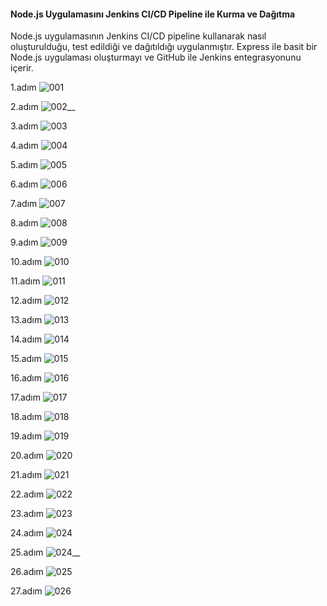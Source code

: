 #### Node.js Uygulamasını Jenkins CI/CD Pipeline ile Kurma ve Dağıtma
Node.js uygulamasının Jenkins CI/CD pipeline kullanarak nasıl oluşturulduğu, test edildiği ve dağıtıldığı uygulanmıştır. Express ile basit bir Node.js uygulaması oluşturmayı ve GitHub ile Jenkins entegrasyonunu içerir.

1.adım
![001](https://github.com/zeynepbaydemir/node-dockerized-projects/assets/78684394/b91a30b5-82a9-4eed-947e-e5feda28f545)

2.adım
![002__](https://github.com/zeynepbaydemir/node-dockerized-projects/assets/78684394/5bb5a4fb-ba9c-4965-9267-ea03b7c7ca41)

3.adım
![003](https://github.com/zeynepbaydemir/node-dockerized-projects/assets/78684394/33a24aa1-6806-4ecd-a386-5c84534b6cd8)

4.adım
![004](https://github.com/zeynepbaydemir/node-dockerized-projects/assets/78684394/02831725-ef36-4903-8eb7-1aac607a4202)

5.adım
![005](https://github.com/zeynepbaydemir/node-dockerized-projects/assets/78684394/3db86e92-1342-40e0-8989-3864ccd5f906)

6.adım
![006](https://github.com/zeynepbaydemir/node-dockerized-projects/assets/78684394/5026220a-7271-415f-b0a5-e0e6cd047056)

7.adım
![007](https://github.com/zeynepbaydemir/node-dockerized-projects/assets/78684394/0cc18430-8d9c-40da-9489-c32522f053b5)

8.adım
![008](https://github.com/zeynepbaydemir/node-dockerized-projects/assets/78684394/09ffbfe1-2f2c-41e5-8c07-be6de161c655)

9.adım
![009](https://github.com/zeynepbaydemir/node-dockerized-projects/assets/78684394/15bcc165-cd78-4e60-b0cd-49a9eb778828)

10.adım
![010](https://github.com/zeynepbaydemir/node-dockerized-projects/assets/78684394/335b5d1c-bc72-45e9-b3ee-163a18630626)

11.adım
![011](https://github.com/zeynepbaydemir/node-dockerized-projects/assets/78684394/9c3b1387-e761-4ed6-bb65-454eb081846f)

12.adım
![012](https://github.com/zeynepbaydemir/node-dockerized-projects/assets/78684394/ba3a636c-16dd-4b2c-a826-be4d2d317290)

13.adım
![013](https://github.com/zeynepbaydemir/node-dockerized-projects/assets/78684394/a51f8e73-3157-4865-984e-2d14113d9874)

14.adım
![014](https://github.com/zeynepbaydemir/node-dockerized-projects/assets/78684394/3d40cff9-ff4c-4980-b865-d71f96f60790)

15.adım
![015](https://github.com/zeynepbaydemir/node-dockerized-projects/assets/78684394/a8011302-d0f6-419a-a448-424895333ee9)

16.adım
![016](https://github.com/zeynepbaydemir/node-dockerized-projects/assets/78684394/2f5a797c-8b7f-4399-b881-3c31f9685baa)

17.adım
![017](https://github.com/zeynepbaydemir/node-dockerized-projects/assets/78684394/0fe88c41-cd6a-49f8-bba1-05c91f74920a)

18.adım
![018](https://github.com/zeynepbaydemir/node-dockerized-projects/assets/78684394/44d1641a-8116-4fab-989e-93f9a08a5d4f)

19.adım
![019](https://github.com/zeynepbaydemir/node-dockerized-projects/assets/78684394/882c642c-4a70-493a-b720-0d22fadc9d9b)

20.adım
![020](https://github.com/zeynepbaydemir/node-dockerized-projects/assets/78684394/e024bfaf-fb73-4225-9a13-7cb7a33d1371)

21.adım
![021](https://github.com/zeynepbaydemir/node-dockerized-projects/assets/78684394/61d62484-2073-45e5-bf3a-d9c752667a29)

22.adım
![022](https://github.com/zeynepbaydemir/node-dockerized-projects/assets/78684394/7e32a871-14c9-4054-bdf3-825aeea1bb0f)

23.adım
![023](https://github.com/zeynepbaydemir/node-dockerized-projects/assets/78684394/8cf0a8f5-b5c3-4b61-b29a-598550f87682)

24.adım
![024](https://github.com/zeynepbaydemir/node-dockerized-projects/assets/78684394/1f4db926-6e58-4036-a850-02e4388d5137)

25.adım
![024__](https://github.com/zeynepbaydemir/node-dockerized-projects/assets/78684394/8a901a7a-7fb8-4436-a59f-587d766f30c6)

26.adım
![025](https://github.com/zeynepbaydemir/node-dockerized-projects/assets/78684394/3e3adbee-8afb-400c-97c2-213b1ab8ae50)

27.adım
![026](https://github.com/zeynepbaydemir/node-dockerized-projects/assets/78684394/bc5a5680-89b7-4b24-aec6-25b6870f372f)
